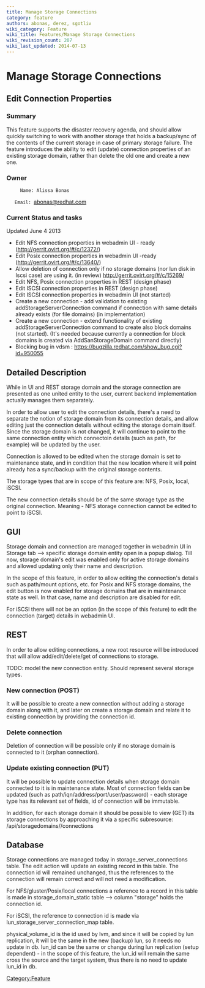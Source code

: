 ```yaml
---
title: Manage Storage Connections
category: feature
authors: abonas, derez, sgotliv
wiki_category: Feature
wiki_title: Features/Manage Storage Connections
wiki_revision_count: 207
wiki_last_updated: 2014-07-13
---
```


# Manage Storage Connections

## Edit Connection Properties

### Summary

This feature supports the disaster recovery agenda, and should allow quickly switching to work with another storage that holds a backup/sync of the contents of the current storage in case of primary storage failure. The feature introduces the ability to edit (update) connection properties of an existing storage domain, rather than delete the old one and create a new one.

### Owner

         Name: Alissa Bonas
`   Email: `<abonas@redhat.com>

### Current Status and tasks

Updated June 4 2013

*   Edit NFS connection properties in webadmin UI - ready (http://gerrit.ovirt.org/#/c/12372/)
*   Edit Posix connection properties in webadmin UI -ready (http://gerrit.ovirt.org/#/c/13640/)
*   Allow deletion of connection only if no storage domains (nor lun disk in Iscsi case) are using it. (in review) <http://gerrit.ovirt.org/#/c/15269/>
*   Edit NFS, Posix connection properties in REST (design phase)
*   Edit ISCSI connection properties in REST (design phase)
*   Edit ISCSI connection properties in webadmin UI (not started)
*   Create a new connection - add validation to existing addStorageServerConnection command if connection with same details already exists (for file domains) (in implementation)
*   Create a new connection - extend functionality of existing addStorageServerConnection command to create also block domains (not started). (It's needed because currently a connection for block domains is created via AddSanStorageDomain command directly)
*   Blocking bug in vdsm : <https://bugzilla.redhat.com/show_bug.cgi?id=950055>

## Detailed Description

While in UI and REST storage domain and the storage connection are presented as one united entity to the user, current backend implementation actually manages them separately.

In order to allow user to edit the connection details, there's a need to separate the notion of storage domain from its connection details, and allow editing just the connection details without editing the storage domain itself. Since the storage domain is not changed, it will continue to point to the same connection entity which connectoin details (such as path, for example) will be updated by the user.

Connection is allowed to be edited when the storage domain is set to maintenance state, and in condition that the new location where it will point already has a sync/backup with the original storage contents.

The storage types that are in scope of this feature are: NFS, Posix, local, iSCSI.

The new connection details should be of the same storage type as the original connection. Meaning - NFS storage connection cannot be edited to point to iSCSI.

## GUI

Storage domain and connection are managed together in webadmin UI in Storage tab --> specific storage domain entity open in a popup dialog. Till now, storage domain's edit was enabled only for active storage domains and allowed updating only their name and description.

In the scope of this feature, in order to allow editing the connection's details such as path/mount options, etc. for Posix and NFS storage domains, the edit button is now enabled for storage domains that are in maintenance state as well. In that case, name and description are disabled for edit.

For iSCSI there will not be an option (in the scope of this feature) to edit the connection (target) details in webadmin UI.

## REST

In order to allow editing connections, a new root resource will be introduced that will allow add/edit/delete/get of connections to storage.

TODO: model the new connection entity. Should represent several storage types.

### New connection (POST)

It will be possible to create a new connection without adding a storage domain along with it, and later on create a storage domain and relate it to existing connection by providing the connection id.

### Delete connection

Deletion of connection will be possible only if no storage domain is connected to it (orphan connection).

### Update existing connection (PUT)

It will be possible to update connection details when storage domain connected to it is in maintenance state. Most of connection fields can be updated (such as path/iqn/address/port/user/password) - each storage type has its relevant set of fields, id of connection will be immutable.

In addition, for each storage domain it should be possible to view (GET) its storage connections by approaching it via a specific subresource: /api/storagedomains/<storageDomainId>/connections

## Database

Storage connections are managed today in storage_server_connections table. The edit action will update an existing record in this table. The connection id will remained unchanged, thus the references to the connection will remain correct and will not need a modification.

For NFS/gluster/Posix/local connections a reference to a record in this table is made in storage_domain_static table --> column "storage" holds the connection id.

For iSCSI, the reference to connection id is made via lun_storage_server_connection_map table.

physical_volume_id is the id used by lvm, and since it will be copied by lun replication, it will be the same in the new (backup) lun, so it needs no update in db. lun_id can be the same or change during lun replication (setup dependent) - in the scope of this feature, the lun_id will remain the same cross the source and the target system, thus there is no need to update lun_id in db.

<Category:Feature>
